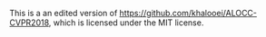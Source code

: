 This is a an edited version of https://github.com/khalooei/ALOCC-CVPR2018, which is licensed under the MIT license.
